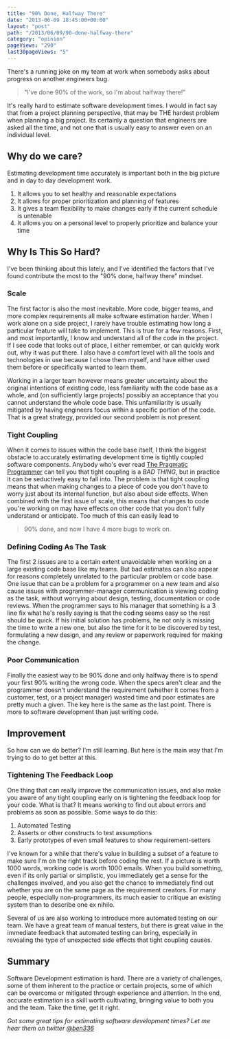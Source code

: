 ```yaml
---
title: "90% Done, Halfway There"
date: "2013-06-09 18:45:00+00:00"
layout: "post"
path: "/2013/06/09/90-done-halfway-there"
category: "opinion"
pageViews: "290"
last30pageViews: "5"
---
```


There's a running joke on my team at work when somebody asks about progress on another engineers bug.

>"I've done 90% of the work, so I'm about halfway there!"

It's really hard to estimate software development times.  I would in fact say that from a project planning perspective, that may be THE hardest problem when planning a big project.  Its certainly a question that engineers are asked all the time, and not one that is usually easy to answer even on an individual level.

<!-- more -->

## Why do we care?

Estimating development time accurately is important both in the big picture and in day to day development work.

1. It allows you to set healthy and reasonable expectations
2. It allows for proper prioritization and planning of features
3. It gives a team flexibility to make changes early if the current schedule is untenable
4. It allows you on a personal level to properly prioritize and balance your time

## Why Is This So Hard?

I've been thinking about this lately, and I've identified the factors that I've found contribute the most to the "90% done, halfway there" mindset.

### Scale

The first factor is also the most inevitable.  More code, bigger teams, and more complex requirements all make software estimation harder.  When I work alone on a side project, I rarely have trouble estimating how long a particular feature will take to implement.  This is true for a few reasons.  First, and most importantly, I know and understand all of the code in the project.  If I see code that looks out of place, I either remember, or can quickly work out, why it was put there.  I also have a comfort level with all the tools and technologies in use because I chose them myself, and have either used them before or specifically wanted to learn them.

Working in a larger team however means greater uncertainty about the original intentions of existing code, less familiarity with the code base as a whole, and (on sufficiently large projects) possibly an acceptance that you cannot understand the whole code base.  This unfamiliarity is usually mitigated by having engineers focus within a specific portion of the code.  That is a great strategy, provided our second problem is not present.

### Tight Coupling

When it comes to issues within the code base itself, I think the biggest obstacle to accurately estimating development time is tightly coupled software components.  Anybody who's ever read [The Pragmatic Programmer][pragmatic] can tell you that tight coupling is a *BAD THING*, but in practice it can be seductively easy to fall into.  The problem is that tight coupling means that when making changes to a piece of code you don't have to worry just about its internal function, but also about side effects.  When combined with the first issue of scale, this means that changes to code you're working on may have effects on other code that you don't fully understand or anticipate.  Too much of this can easily lead to

>90% done, and now I have 4 more bugs to work on.

### Defining Coding As The Task

The first 2 issues are to a certain extent unavoidable when working on a large existing code base like my teams.  But bad estimates can also  appear for reasons completely unrelated to the particular problem or code base. One issue that can be a problem for a programmer on a new team and also cause issues with programmer-manager communication is viewing coding as the task, without worrying about design, testing, documentation or code reviews.  When the programmer says to his manager that something is a 3 line fix what he's really saying is that the coding seems easy so the rest should be quick.  If his initial solution has problems, he not only is missing the time to write a new one, but also the time for it to be discovered by test, formulating a new design, and any review or paperwork required for making the change.

### Poor Communication

Finally the easiest way to be 90% done and only halfway there is to spend your first 90% writing the wrong code.  When the specs aren't clear and the programmer doesn't understand the requirement (whether it comes from a customer, test, or a project manager)  wasted time and poor estimates are pretty much a given.  The key here is the same as the last point.  There is more to software development than just writing code.

## Improvement

So how can we do better?  I'm still learning.  But here is the main way that I'm trying to do to get better at this.

### Tightening The Feedback Loop

One thing that can really improve the communication issues, and also make you aware of any tight coupling early on is tightening the feedback loop for your code.  What is that?  It means working to find out about errors and problems as soon as possible. Some ways to do this:

1. Automated Testing
2. Asserts or other constructs to test assumptions
3. Early prototypes of even small features to show requirement-setters

I've known for a while that there's value in building a subset of a feature to make sure I'm on the right track before coding the rest.  If a picture is worth 1000 words, working code is worth 1000 emails.  When you build something, even if its only partial or simplistic, you immediately get a sense for the challenges involved, and you also get the chance to immediately find out whether you are on the same page as the requirement creators.  For many people, especially non-programmers, its much easier to critique an existing system than to describe one ex nihilo.

Several of us are also working to introduce more automated testing on our team.  We have a great team of manual testers, but there is great value in the immediate feedback that automated testing can bring, especially in revealing the type of unexpected side effects that tight coupling causes.

## Summary

Software Development estimation is hard. There are a variety of challenges, some of them inherent to the practice or certain projects, some of which can be overcome or mitigated through experience and attention.  In the end, accurate estimation is a skill worth cultivating, bringing value to both you and the team. Take the time, get it right.


*Got some great tips for estimating software development times? Let me hear them on twitter [@ben336][twitter]*


[pragmatic]:http://www.amazon.com/The-Pragmatic-Programmer-Journeyman-Master/dp/020161622X
[twitter]: https://www.twitter.com/ben336
